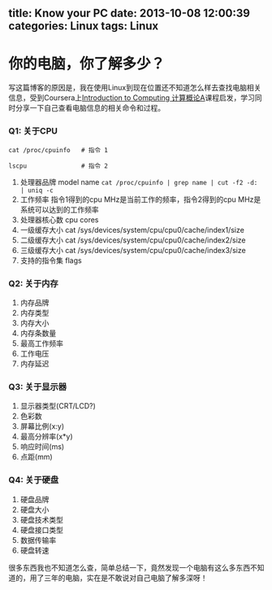 title: Know your PC
date: 2013-10-08 12:00:39
categories: Linux
tags: Linux
---

你的电脑，你了解多少？
=====================

写这篇博客的原因是，我在使用Linux到现在位置还不知道怎么样去查找电脑相关信息，受到Coursera上[Introduction to Computing 计算概论A](https://class.coursera.org/pkuic-001)课程启发，学习同时分享一下自己查看电脑信息的相关命令和过程。

### Q1: 关于CPU

```shell
cat /proc/cpuinfo   # 指令 1

lscpu               # 指令 2

```

1. 处理器品牌 model name ```cat /proc/cpuinfo | grep name | cut -f2 -d: | uniq -c```
2. 工作频率 指令1得到的cpu MHz是当前工作的频率，指令2得到的cpu MHz是系统可以达到的工作频率
3. 处理器核心数 cpu cores
4. 一级缓存大小 cat /sys/devices/system/cpu/cpu0/cache/index1/size
5. 二级缓存大小 cat /sys/devices/system/cpu/cpu0/cache/index2/size
6. 三级缓存大小 cat /sys/devices/system/cpu/cpu0/cache/index3/size
7. 支持的指令集 flags

### Q2: 关于内存

1. 内存品牌
2. 内存类型
3. 内存大小
4. 内存条数量
5. 最高工作频率
6. 工作电压
7. 内存延迟

### Q3: 关于显示器

1. 显示器类型(CRT/LCD?)
2. 色彩数
3. 屏幕比例(x:y)
4. 最高分辨率(x*y)
5. 响应时间(ms)
6. 点距(mm)

### Q4: 关于硬盘

1. 硬盘品牌
2. 硬盘大小
3. 硬盘技术类型
4. 硬盘接口类型
5. 数据传输率
6. 硬盘转速

很多东西我也不知道怎么查，简单总结一下，竟然发现一个电脑有这么多东西不知道的，用了三年的电脑，实在是不敢说对自己电脑了解多深呀！
